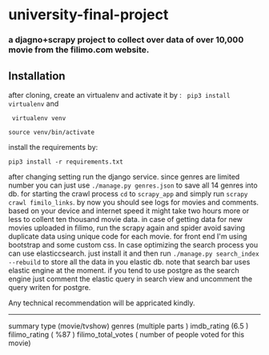 # university-final-project
### a djagno+scrapy project to collect over data of over 10,000 movie from the filimo.com website. 
## Installation
after cloning, create an virtualenv and activate it by :
` pip3 install virtualenv`
and 

` virtualenv venv`

`source venv/bin/activate`

install the requirements by:

`pip3 install -r requirements.txt`

after changing setting run the django service. since genres are limited number you can just use `./manage.py genres.json` to save all 14 genres into db.
for starting the crawl process `cd` to `scrapy_app` and simply run 
`scrapy crawl fimilo_links`.
by now you should see logs for movies and comments. based on your device and internet speed it might take two hours more or less to collent ten thousand movie data.
in case of getting data for new movies uploaded in filimo, run the scrapy again and spider avoid saving duplicate data using unique code for each movie.
for front end I'm using bootstrap and some custom css. In case optimizing the search process you can use elasticcsearch. just install it and then run 
`./manage.py search_index --rebuild` to store all the data in you elastic db. note that search bar uses elastic engine at the moment. if you tend to use postgre as 
the search engine just comment the elastic query in search view and uncomment the query writen for postgre.

Any technical recommendation will be appricated kindly.


----------------------- 
summary 
type (movie/tvshow)
genres (multiple parts )
imdb_rating (6.5 )
filimo_rating ( %87 )
filimo_total_votes ( number of people voted for this movie)

